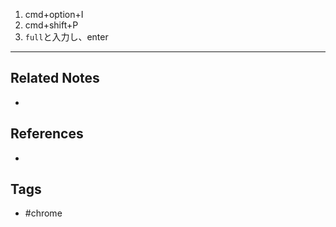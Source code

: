 1. cmd+option+I
2. cmd+shift+P
3. `full`と入力し、enter

---
## Related Notes
- 

## References
- 

## Tags
- #chrome 